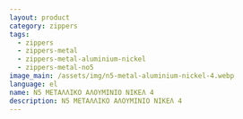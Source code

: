 ```yaml
---
layout: product
category: zippers
tags:
  - zippers
  - zippers-metal
  - zippers-metal-aluminium-nickel
  - zippers-metal-no5
image_main: /assets/img/n5-metal-aluminium-nickel-4.webp
language: el
name: N5 ΜΕΤΑΛΛΙΚΟ ΑΛΟΥΜΙΝΙΟ ΝΙΚΕΛ 4
description: N5 ΜΕΤΑΛΛΙΚΟ ΑΛΟΥΜΙΝΙΟ ΝΙΚΕΛ 4
---
```

